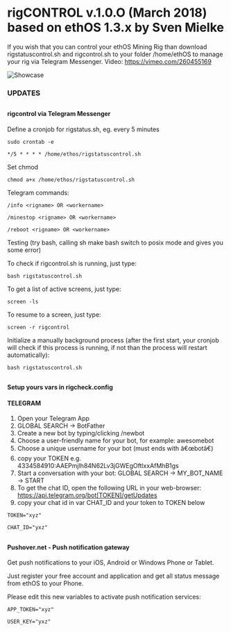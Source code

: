 # rigCONTROL v.1.0.O (March 2018) based on ethOS 1.3.x by Sven Mielke #
  
If you wish that you can control your ethOS Mining Rig than download rigstatuscontrol.sh and rigcontrol.sh to your folder /home/ethOS to manage your rig via Telegram Messenger.
Video: https://vimeo.com/260455169


![Showcase](https://i.imgur.com/GESZMmV.jpg)

### UPDATES ###
##

##
#### rigcontrol via Telegram Messenger ####

Define a cronjob for rigstatus.sh, eg. every 5 minutes

``` sudo crontab -e ```

``` */5 * * * * /home/ethos/rigstatuscontrol.sh ```

Set chmod

``` chmod a+x /home/ethos/rigstatuscontrol.sh ```


Telegram commands:

``` /info <rigname> OR <workername> ```

``` /minestop <rigname> OR <workername> ```

``` /reboot <rigname> OR <workername> ```

Testing (try bash, calling sh make bash switch to posix mode and gives you some error)

To check if rigcontrol.sh is running, just type:
 
``` bash rigstatuscontrol.sh ``` 

To get a list of active screens, just type:

``` screen -ls ``` 

To resume to a screen, just type:

``` screen -r rigcontrol ```

Initialize a manually background process (after the first start, your cronjob will check if this process is running, if not than the process will restart automatically):

``` bash rigstatuscontrol.sh ``` 


##
#### Setup yours vars in rigcheck.config ####

#### TELEGRAM ####
1. Open your Telegram App
2. GLOBAL SEARCH -> BotFather
3. Create a new bot by typing/clicking /newbot
4. Choose a user-friendly name for your bot, for example: awesomebot
5. Choose a unique username for your bot (must ends with â€œbotâ€)
6. copy your TOKEN e.g. 4334584910:AAEPmjlh84N62Lv3jGWEgOftlxxAfMhB1gs
7. Start a conversation with your bot: GLOBAL SEARCH -> MY_BOT_NAME -> START
8. To get the chat ID, open the following URL in your web-browser: https://api.telegram.org/bot[TOKEN]/getUpdates
9. copy your chat id in var CHAT_ID and your token to TOKEN below

``` TOKEN="xyz" ```

``` CHAT_ID="yxz" ```


##
#### Pushover.net - Push notification gateway ####

Get push notifications to your iOS, Android or Windows Phone or Tablet.

Just register your free account and application and get all status message from ethOS to your Phone.

Please edit this new variables to activate push notification services: 

``` APP_TOKEN="xyz" ```

``` USER_KEY="yxz" ```


